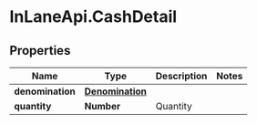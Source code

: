 # InLaneApi.CashDetail

## Properties
Name | Type | Description | Notes
------------ | ------------- | ------------- | -------------
**denomination** | [**Denomination**](Denomination.md) |  | 
**quantity** | **Number** | Quantity | 
